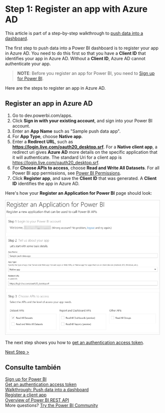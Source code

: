 <properties
   pageTitle="Register an app with Azure AD"
   description="Walkthrough - Push data into a dashboard - Register an app with Azure AD"
   services="powerbi"
   documentationCenter=""
   authors="guyinacube"
   manager="mblythe"
   backup=""
   editor=""
   tags=""
   qualityFocus="monitoring"
   qualityDate="04/15/2016"/>

<tags
   ms.service="powerbi"
   ms.devlang="NA"
   ms.topic="get-started-article"
   ms.tgt_pltfrm="NA"
   ms.workload="powerbi"
   ms.date="08/23/2016"
   ms.author="asaxton"/>

# Step 1: Register an app with Azure AD

This article is part of a step-by-step walkthrough to <bpt id="p1">[</bpt>push data into a dashboard<ept id="p1">](powerbi-developer-walkthrough-push-data.md)</ept>.

The first step to push data into a Power BI dashboard is to register your app in Azure AD. You need to do this first so that you have a <bpt id="p1">**</bpt>Client ID<ept id="p1">**</ept> that identifies your app in Azure AD. Without a <bpt id="p1">**</bpt>Client ID<ept id="p1">**</ept>, Azure AD cannot authenticate your app.

><bpt id="p1">**</bpt>NOTE<ept id="p1">**</ept>: Before you register an app for Power BI, you need to <bpt id="p2">[</bpt>Sign up for Power BI<ept id="p2">](powerbi-admin-free-with-custom-azure-directory.md)</ept>.

Here are the steps to register an app in Azure AD.

## Register an app in Azure AD

1. Go to dev.powerbi.com/apps.
2. Click <bpt id="p1">**</bpt>Sign in with your existing account<ept id="p1">**</ept>, and sign into your Power BI account.
3. Enter an <bpt id="p1">**</bpt>App Name<ept id="p1">**</ept> such as "Sample push data app".
4. For <bpt id="p1">**</bpt>App Type<ept id="p1">**</ept>, choose <bpt id="p2">**</bpt>Native app<ept id="p2">**</ept>.
5. Enter a <bpt id="p1">**</bpt>Redirect URL<ept id="p1">**</ept>, such as <bpt id="p2">**</bpt>https://login.live.com/oauth20_desktop.srf<ept id="p2">**</ept>. For a <bpt id="p1">**</bpt>Native client app<ept id="p1">**</ept>, a redirect uri gives <bpt id="p2">**</bpt>Azure AD<ept id="p2">**</ept> more details on the specific application that it will authenticate. The standard Uri for a client app is https://login.live.com/oauth20_desktop.srf.
6. For <bpt id="p1">**</bpt>Choose APIs to access<ept id="p1">**</ept>, choose <bpt id="p2">**</bpt>Read and Write All Datasets<ept id="p2">**</ept>. For all Power BI app permissions, see <bpt id="p1">[</bpt>Power BI Permissions<ept id="p1">](powerbi-developer-power-bi-permissions.md)</ept>.
7. Click <bpt id="p1">**</bpt>Register app<ept id="p1">**</ept>, and save the <bpt id="p2">**</bpt>Client ID<ept id="p2">**</ept> that was generated. A <bpt id="p1">**</bpt>Client ID<ept id="p1">**</ept> identifies the app in Azure AD.

Here's how your <bpt id="p1">**</bpt>Register an Application for Power BI<ept id="p1">**</ept> page should look:

![](media\powerbi-developer-walkthrough-push-data\powerbi-developer-sample-register-app.png)

The next step shows you how to <bpt id="p1">[</bpt>get an authentication access token<ept id="p1">](powerbi-developer-walkthrough-push-data-get-token.md)</ept>.

[Next Step &gt;](powerbi-developer-walkthrough-push-data-get-token.md)

## Consulte también

[Sign up for Power BI](powerbi-admin-free-with-custom-azure-directory.md)  
[Get an authentication access token](powerbi-developer-walkthrough-push-data-get-token.md)  
[Walkthrough: Push data into a dashboard](powerbi-developer-walkthrough-push-data.md)  
[Register a client app](powerbi-developer-register-a-client-app.md)  
[Overview of Power BI REST API](powerbi-developer-overview-of-power-bi-rest-api.md)  
More questions? [Try the Power BI Community](http://community.powerbi.com/)
